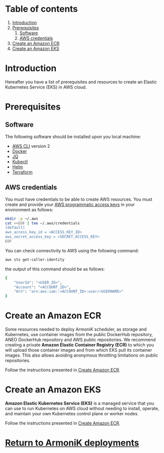 # Table of contents

1. [Introduction](#introduction)
2. [Prerequisites](#prerequisites)
    1. [Software](#software)
    2. [AWS credentials](#aws-credentials)
3. [Create an Amazon ECR](#create-an-amazon-ecr)
4. [Create an Amazon EKS](#create-an-amazon-eks)

# Introduction

Hereafter you have a list of prerequisites and resources to create an Elastic Kubernetes Service (EKS) in AWS cloud.

# Prerequisites

## Software

The following software should be installed upon you local machine:

* [AWS CLI](https://docs.aws.amazon.com/cli/latest/userguide/getting-started-install.html) version 2
* [Docker](https://docs.docker.com/engine/install/)
* [JQ](https://stedolan.github.io/jq/download/)
* [Kubectl](https://kubernetes.io/docs/tasks/tools/)
* [Helm](https://helm.sh/docs/intro/install/)
* [Terraform](https://learn.hashicorp.com/tutorials/terraform/install-cli)

## AWS credentials

You must have credentials to be able to create AWS resources. You must create and provide
your [AWS programmatic access keys](https://docs.aws.amazon.com/general/latest/gr/aws-sec-cred-types.html#access-keys-and-secret-access-keys)
in your environment as follows:

```bash
mkdir -p ~/.aws
cat <<EOF | tee ~/.aws/credentials
[default]
aws_access_key_id = <ACCESS_KEY_ID>
aws_secret_access_key = <SECRET_ACCESS_KEY>
EOF
```

You can check connectivity to AWS using the following command:

```bash
aws sts get-caller-identity
```

the output of this command should be as follows:

```bash
{
    "UserId": "<USER_ID>",
    "Account": "<ACCOUNT_ID>",
    "Arn": "arn:aws:iam::<ACCOUNT_ID>:user/<USERNAME>"
}
```

# Create an Amazon ECR

Some resources needed to deploy ArmoniK scheduler, as storage and Kubernetes, use container images from the public
DockerHub repository, ANEO DockerHub repository and AWS public repositories. We recommend creating a private **Amazon
Elastic Container Registry (ECR)** to which you will upload those container images and from which EKS pull its container
images. This also allows avoiding anonymous throttling limitations on public repositories.

Follow the instructions presented in [Create Amazon ECR](ecr/README.md).

# Create an Amazon EKS

**Amazon Elastic Kubernetes Service (EKS)** is a managed service that you can use to run Kubernetes on AWS cloud without
needing to install, operate, and maintain your own Kubernetes control plane or worker nodes.

Follow the instructions presented in [Create Amazon ECR](ekr/README.md).

# [Return to ArmoniK deployments](../../README.md#armonik-deployments)



